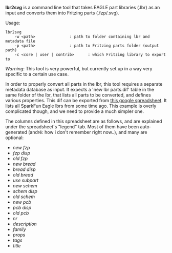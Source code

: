 **lbr2svg**  is a command line tool that takes EAGLE part libraries (.lbr) as an input and converts them into Fritzing parts (.fzp/.svg).

Usage:

	lbr2svg 
		-w <path> 				: path to folder containing lbr and metadata file
		-p <path>				: path to Fritzing parts folder (output path)
		-c <core | user | contrib>		: which Fritzing library to export to

_Warning_: This tool is very powerful, but currently set up in a way very specific to a certain use case.

In order to properly convert all parts in the lbr, this tool requires a separate metadata database as input. It expects a 'new lbr parts.dif' table in the same folder of the lbr, that lists all parts to be converted, and defines various properties. 
This dif can be exported from [this google spreadsheet](https://docs.google.com/spreadsheets/d/1AgSe6SNsIVqOvrBOt7VH6HD0k3J2shrZemLKJ1UEUK0/edit?usp=sharing). It lists all SparkFun Eagle lbrs from some time ago. This example is overly complicated though, and we need to provide a much simpler one.

The columns defined in this spreadsheet are as follows, and are explained under the spreadsheet's "legend" tab. Most of them have been auto-generated (andré: how i don't remember right now..), and many are optional:

* _new fzp_
* _fzp disp_
* _old fzp_
* _new bread_
* _bread disp_
* _old bread_
* _use subpart_
* _new schem_
* _schem disp_
* _old schem_ 
* _new pcb_
* _pcb disp_
* _old pcb_
* _nr_
* _description_
* _family_
* _props_
* _tags_
* _title_
